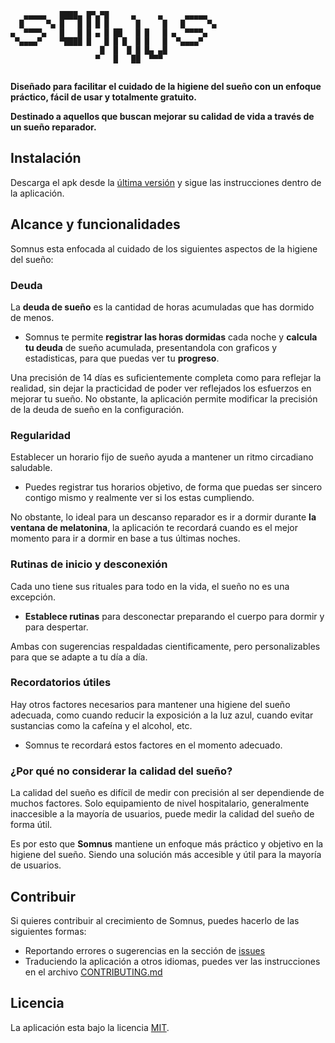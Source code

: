 

```
   ▄▄▄▄▄   ████▄ █▀▄▀█     ▄     ▄     ▄▄▄▄▄   
  █     ▀▄ █   █ █ █ █      █     █   █     ▀▄ 
▄  ▀▀▀▀▄   █   █ █ ▄ █ ██   █ █   █ ▄  ▀▀▀▀▄   
 ▀▄▄▄▄▀    ▀████ █   █ █ █  █ █   █  ▀▄▄▄▄▀    
                    █  █  █ █ █▄ ▄█            
                   ▀   █   ██  ▀▀▀             
                                               
```
                                               

**Diseñado para facilitar el cuidado de la higiene del sueño con un enfoque práctico, fácil de usar y totalmente gratuito.**

**Destinado a aquellos que buscan mejorar su calidad de vida a través de un sueño reparador.**

## Instalación
Descarga el apk desde la [última versión]() y sigue las instrucciones dentro de la aplicación.

## Alcance y funcionalidades
Somnus esta enfocada al cuidado de los siguientes aspectos de la higiene del sueño:

### Deuda
La **deuda de sueño** es la cantidad de horas acumuladas que has dormido de menos.

- Somnus te permite **registrar las horas dormidas** cada noche y **calcula tu deuda** de sueño acumulada, presentandola con graficos y estadisticas, para que puedas ver tu **progreso**.

Una precisión de 14 días es suficientemente completa como para reflejar la realidad, sin dejar la practicidad de poder ver reflejados los esfuerzos en mejorar tu sueño. No obstante, la aplicación permite modificar la precisión de la deuda de sueño en la configuración.

### Regularidad

Establecer un horario fijo de sueño ayuda a mantener un ritmo circadiano saludable. 

- Puedes registrar tus horarios objetivo, de forma que puedas ser sincero contigo mismo y realmente ver si los estas cumpliendo.

No obstante, lo ideal para un descanso reparador es ir a dormir durante **la ventana de melatonina**, la aplicación te recordará cuando es el mejor momento para ir a dormir en base a tus últimas noches.

### Rutinas de inicio y desconexión
Cada uno tiene sus rituales para todo en la vida, el sueño no es una excepción.

- **Establece rutinas** para desconectar preparando el cuerpo para dormir y para despertar. 

Ambas con sugerencias respaldadas cientificamente, pero personalizables para que se adapte a tu día a día.

### Recordatorios útiles
Hay otros factores necesarios para mantener una higiene del sueño adecuada, como cuando reducir la exposición a la luz azul, cuando evitar sustancias como la cafeína y el alcohol, etc.
- Somnus te recordará estos factores en el momento adecuado.

### ¿Por qué no considerar la calidad del sueño?
La calidad del sueño es difícil de medir con precisión al ser dependiende de muchos factores. Solo equipamiento de nivel hospitalario, generalmente inaccesible a la mayoría de usuarios, puede medir la calidad del sueño de forma útil.

Es por esto que **Somnus** mantiene un enfoque más práctico y objetivo en la higiene del sueño. Siendo una solución más accesible y útil para la mayoría de usuarios.

## Contribuir
Si quieres contribuir al crecimiento de Somnus, puedes hacerlo de las siguientes formas:
- Reportando errores o sugerencias en la sección de [issues]()
- Traduciendo la aplicación a otros idiomas, puedes ver las instrucciones en el archivo [CONTRIBUTING.md]()

## Licencia
La aplicación esta bajo la licencia [MIT]().
